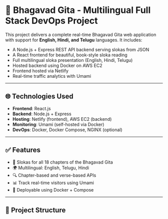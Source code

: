 # 📖 Bhagavad Gita - Multilingual Full Stack DevOps Project

This project delivers a complete real-time Bhagavad Gita web application with support for **English, Hindi, and Telugu** languages. It includes:

- A Node.js + Express REST API backend serving slokas from JSON
- A React frontend for beautiful, book-style sloka reading
- Full multilingual sloka presentation (English, Hindi, Telugu)
- Hosted backend using Docker on AWS EC2
- Frontend hosted via Netlify
- Real-time traffic analytics with Umami

---

## 🌐 Technologies Used

- **Frontend**: React.js
- **Backend**: Node.js + Express
- **Hosting**: Netlify (frontend), AWS EC2 (backend)
- **Monitoring**: Umami (self-hosted via Docker)
- **DevOps**: Docker, Docker Compose, NGINX (optional)

---

## ✅ Features

- 📖 Slokas for all 18 chapters of the Bhagavad Gita
- 🌍 Multilingual: English, Telugu, Hindi
- 🔍 Chapter-based and verse-based APIs
- 📊 Track real-time visitors using Umami
- 🚀 Deployable using Docker + Compose

---

## 📁 Project Structure

